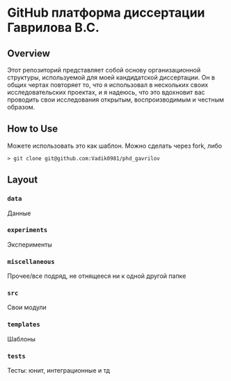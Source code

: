 # GitHub платформа диссертации Гаврилова В.С.

## Overview
Этот репозиторий представляет собой основу организационной структуры, используемой для моей кандидатской диссертации. Он в общих чертах повторяет то, что я использовал в нескольких своих исследовательских проектах, и я надеюсь, что это вдохновит вас проводить свои исследования открытым, воспроизводимым и честным образом.

## How to Use
Можете использовать это как шаблон. Можно сделать через fork, либо

```
> git clone git@github.com:Vadik0981/phd_gavrilov
```
## Layout

### **`data`** 
Данные

### **`experiments`** 
Эксперименты

### **`miscellaneous`** 
Прочее/все подряд, не отнящееся ни к одной другой папке

### **`src`** 
Свои модули

### **`templates`** 
Шаблоны

### **`tests`** 
Тесты: юнит, интеграционные и тд
